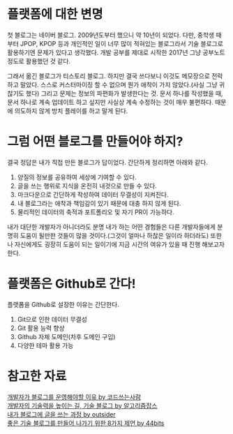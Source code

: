 # 플랫폼에 대한 변명
첫 블로그는 네이버 블로그. 2009년도부터 했으니 약 10년이 되었다. 다만, 중학생 때 부터 JPOP, KPOP 등과 개인적인 일이 너무 많이 적혀있는 블로그라서 기술 블로그로 활용하기엔 문제가 있다고 생각했다. 개발 공부를 제대로 시작한 2017년 그냥 공부노트 정도로 활용했던 것 같다.  

그래서 옮긴 블로그가 티스토리 블로그. 하지만 결국 쓰다보니 이것도 메모장으로 전락하고 말았다. 스스로 커스터마이징 할 수 없으며 뭔가 애착이 가지 않았다.(사실 그냥 귀찮기도 했다) 그리고 문제는 정보의 파편화가 발생한다는 것. 문서 하나를 작성했을 때, 문서 하나로 계속 업데이트 하고 싶지만 사실상 계속 수정하는 것이 매우 불편하다. 때문에 의도하지 않게 방치 플레이를 하고 말게 된다.

# 그럼 어떤 블로그를 만들어야 하지?
결국 정답은 내가 직접 만든 블로그가 답이었다. 간단하게 정리하면 아래와 같다.  

1. 양질의 정보를 공유하여 세상에 기여할 수 있다.  
2. 글을 쓰는 행위로 지식을 온전히 내것으로 만들 수 있다.
3. 마크다운으로 간단하게 작성하여 데이터 무결성이 지켜진다.  
4. 내 블로그라는 애착과 책임감이 있기 때문에 대충 하지 않게 된다.  
5. 물리적인 데이터의 축적과 포트폴리오 및 자기 PR이 가능하다.  

내가 대단한 개발자가 아니더라도 분명 내가 하는 어떤 경험들은 다른 개발자들에게 분명히 도움이 될만한 것들이 많을 것이다.(그것이 얼마나 하찮은 일이라 하더라도) 또한 나 자신에게도 굉장히 도움이 되는 일이기에 지금 시간의 여유가 있을 때 진행 해보고자 한다.


# 플랫폼은 Github로 간다!
플랫폼을 Github로 설장한 이유는 간단한다.

1. Git으로 인한 데이터 무결성
2. Git 활용 능력 향상 
3. Github 자체 도메인(차후 도메인 구입)
4. 다양한 테마 활용 가능



# 참고한 자료
[개발자가 블로그를 운영해야할 이유 by 코드쓰는사람](https://taegon.kim/archives/7107)  
[개발자의 기술력을 높이는 길, 기술 블로그 by 알고리즘잡스](https://brunch.co.kr/@thswlsgh/6)  
[내가 블로그에 글을 쓰는 과정 by outsider](https://brunch.co.kr/@thswlsgh/6)  
[좋은 기술 블로그를 만들어 나가기 위한 8가지 제언 by 44bits](https://www.44bits.io/ko/post/8-suggestions-for-tech-programming-blog)  